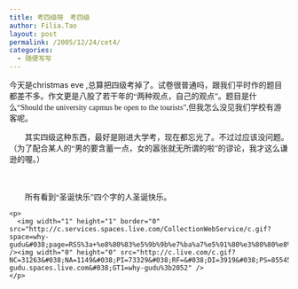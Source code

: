 ```yaml
---
title: 考四级呀　考四级
author: Filia.Tao
layout: post
permalink: /2005/12/24/cet4/
categories:
  - 随便写写
---
```

<div>
  今天是christmas eve ,总算<font face="宋体">把四级考掉了。试卷很普通吗，跟我们平时作的题目都差不多。作文更是八股了若干年的“两种观点，自己的观点”。题目是什么“Should the university capmus be open to the tourists”,但我怎么没见我们学校有游客呢。</font></p> 
  
  <p>
    <font face="宋体">　　其实四级这种东西，最好是刚进大学考，现在都忘光了。不过过应该没问题。（为了配合某人的“男的要含蓄一点，女的嚣张就无所谓的啦”的谬论，我才这么谦逊的喔。）</font>
  </p>
  
  <p>
    <font face="宋体">　　</font>
  </p>
  
  <p>
    <font face="宋体">　　所有看到“圣诞快乐”四个字的人圣诞快乐。</font></div> 
    
    <p>
      <img width="1" height="1" border="0" src="http://c.services.spaces.live.com/CollectionWebService/c.gif?space=why-gudu&#038;page=RSS%3a+%e8%80%83%e5%9b%9b%e7%ba%a7%e5%91%80%e3%80%80%e8%80%83%e5%9b%9b%e7%ba%a7&#038;referrer=" /><img width="0" height="0" src="http://c.live.com/c.gif?NC=31263&#038;NA=1149&#038;PI=73329&#038;RF=&#038;DI=3919&#038;PS=85545&#038;TP=why-gudu.spaces.live.com&#038;GT1=why-gudu%3b2052" />
    </p>